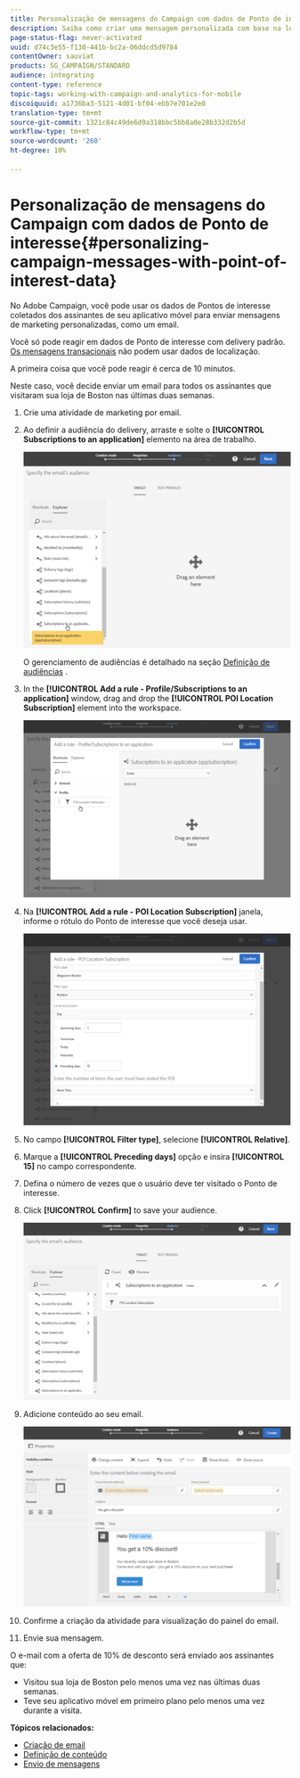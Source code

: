 ```yaml
---
title: Personalização de mensagens do Campaign com dados de Ponto de interesse
description: Saiba como criar uma mensagem personalizada com base na localização de seus assinantes com a integração de dados do Ponto de interesse.
page-status-flag: never-activated
uuid: d74c3e55-f130-441b-bc2a-06ddcd5d9784
contentOwner: sauviat
products: SG_CAMPAIGN/STANDARD
audience: integrating
content-type: reference
topic-tags: working-with-campaign-and-analytics-for-mobile
discoiquuid: a1736ba3-5121-4d01-bf04-ebb7e701e2e0
translation-type: tm+mt
source-git-commit: 1321c84c49de6d9a318bbc5bb8a0e28b332d2b5d
workflow-type: tm+mt
source-wordcount: '260'
ht-degree: 10%

---
```



# Personalização de mensagens do Campaign com dados de Ponto de interesse{#personalizing-campaign-messages-with-point-of-interest-data}

No Adobe Campaign, você pode usar os dados de Pontos de interesse coletados dos assinantes de seu aplicativo móvel para enviar mensagens de marketing personalizadas, como um email.

Você só pode reagir em dados de Ponto de interesse com delivery padrão. [Os mensagens transacionais](../../channels/using/getting-started-with-transactional-msg.md) não podem usar dados de localização.

A primeira coisa que você pode reagir é cerca de 10 minutos.

Neste caso, você decide enviar um email para todos os assinantes que visitaram sua loja de Boston nas últimas duas semanas.

1. Crie uma atividade de marketing por email.
1. Ao definir a audiência do delivery, arraste e solte o **[!UICONTROL Subscriptions to an application]** elemento na área de trabalho.

   ![](assets/poi_subscriptions_app.png)

   O gerenciamento de audiências é detalhado na seção [Definição de audiências](../../audiences/using/creating-audiences.md) .

1. In the **[!UICONTROL Add a rule - Profile/Subscriptions to an application]** window, drag and drop the **[!UICONTROL POI Location Subscription]** element into the workspace.

   ![](assets/poi_add_rule_profile_subscription.png)

1. Na **[!UICONTROL Add a rule - POI Location Subscription]** janela, informe o rótulo do Ponto de interesse que você deseja usar.

   ![](assets/poi_location_subscription.png)

1. No campo **[!UICONTROL Filter type]**, selecione **[!UICONTROL Relative]**.
1. Marque a **[!UICONTROL Preceding days]** opção e insira **[!UICONTROL 15]** no campo correspondente.
1. Defina o número de vezes que o usuário deve ter visitado o Ponto de interesse.
1. Click **[!UICONTROL Confirm]** to save your audience.

   ![](assets/poi_subscriptions_app_audience_defined.png)

1. Adicione conteúdo ao seu email.

   ![](assets/poi_email_content.png)

1. Confirme a criação da atividade para visualização do painel do email.
1. Envie sua mensagem.

O e-mail com a oferta de 10% de desconto será enviado aos assinantes que:

* Visitou sua loja de Boston pelo menos uma vez nas últimas duas semanas.
* Teve seu aplicativo móvel em primeiro plano pelo menos uma vez durante a visita.

**Tópicos relacionados:**

* [Criação de email](../../channels/using/creating-an-email.md)
* [Definição de conteúdo](../../designing/using/personalization.md#example-email-personalization)
* [Envio de mensagens](../../sending/using/confirming-the-send.md)

